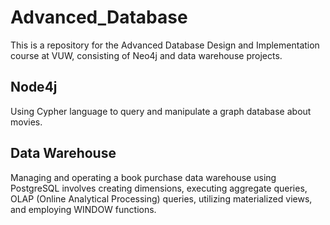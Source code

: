 # Advanced_Database
This is a repository for the Advanced Database Design and Implementation course at VUW, consisting of Neo4j and data warehouse projects.

## Node4j
Using Cypher language to query and manipulate a graph database about movies.

## Data Warehouse
Managing and operating a book purchase data warehouse using PostgreSQL involves creating dimensions, executing aggregate queries, OLAP (Online Analytical Processing) queries, utilizing materialized views, and employing WINDOW functions.
